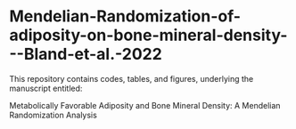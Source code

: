 # Mendelian-Randomization-of-adiposity-on-bone-mineral-density---Bland-et-al.-2022

This repository contains codes, tables, and figures, underlying the manuscript entitled:

Metabolically Favorable Adiposity and Bone Mineral Density: A Mendelian Randomization Analysis




